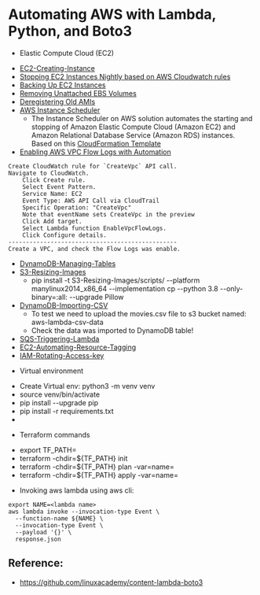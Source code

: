 # Automating AWS with Lambda, Python, and Boto3

* Elastic Compute Cloud (EC2)
- [EC2-Creating-Instance](EC2-Creating-Instance/scripts/run.py)
- [Stopping EC2 Instances Nightly based on AWS Cloudwatch rules](EC2-Stopping-Instances/scripts/run.py)
- [Backing Up EC2 Instances](EC2-Backup-Instances/scripts/run.py)
- [Removing Unattached EBS Volumes](EC2-Removing-Unattached-EBS-Volumes/scripts/run.py)
- [Deregistering Old AMIs](EC2-Deregistering-Old-AMIs/scripts/run.py)
- [AWS Instance Scheduler](EC2-Instance-Scheduler/aws-instance-scheduler.json)
  - The Instance Scheduler on AWS solution automates the starting and stopping of 
    Amazon Elastic Compute Cloud (Amazon EC2) and Amazon Relational Database Service (Amazon RDS) instances.
    Based on this [CloudFormation Template](EC2-Instance-Scheduler/aws-instance-scheduler.json)
- [Enabling AWS VPC Flow Logs with Automation](VPC-Flow-Logs-With-Automation/scripts/run.py)
```shell
Create CloudWatch rule for `CreateVpc` API call.
Navigate to CloudWatch.
    Click Create rule.
    Select Event Pattern.
    Service Name: EC2
    Event Type: AWS API Call via CloudTrail
    Specific Operation: "CreateVpc"
    Note that eventName sets CreateVpc in the preview
    Click Add target.
    Select Lambda function EnableVpcFlowLogs.
    Click Configure details.
------------------------------------------------
Create a VPC, and check the Flow Logs was enable.
```
- [DynamoDB-Managing-Tables](DynamoDB-Managing-Tables/README.md)
- [S3-Resizing-Images](S3-Resizing-Images/scripts/run.py)
  - pip install -t S3-Resizing-Images/scripts/ --platform manylinux2014_x86_64 --implementation cp --python 3.8 --only-binary=:all: --upgrade Pillow
- [DynamoDB-Importing-CSV](DynamoDB-Importing-CSV/scripts/run.py)
  - To test we need to upload the movies.csv file  to s3 bucket named: aws-lambda-csv-data
  - Check the data was imported to DynamoDB table!
- [SQS-Triggering-Lambda](SQS-Triggering-Lambda/scripts/run.py)
- [EC2-Automating-Resource-Tagging](EC2-Automating-Resource-Tagging/README.md)
- [IAM-Rotating-Access-key](IAM-Rotating-Access-key/README.md)


* Virtual environment
- Create Virtual env: python3 -m venv venv
- source venv/bin/activate
- pip install --upgrade pip
- pip install -r requirements.txt
-
* Terraform commands
- export TF_PATH=<Folder Name>
- terraform -chdir=${TF_PATH} init
- terraform -chdir=${TF_PATH} plan -var=name=<lambda-name>
- terraform -chdir=${TF_PATH} apply -var=name=<lambda-name>

* Invoking aws lambda using aws cli:
```shell
export NAME=<lambda name>
aws lambda invoke --invocation-type Event \
  --function-name ${NAME} \
  --invocation-type Event \
  --payload '{}' \
  response.json
```

## Reference:
- https://github.com/linuxacademy/content-lambda-boto3
